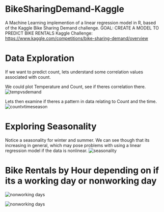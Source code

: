 # BikeSharingDemand-Kaggle
A Machine Learning implemention of a linear regression model in R, based of the Kaggle Bike Sharing Demand challenge.
GOAL: CREATE A MODEL TO PREDICT BIKE RENTALS
Kaggle Challenge: https://www.kaggle.com/competitions/bike-sharing-demand/overview

# Data Exploration
If we want to predict count, lets understand some correlation values associated with count.

We could plot Temperature and Count, see if theres correlation there.
![tempvsdemand](https://github.com/chriscastillo1/BikeSharingDemand-Kaggle/assets/70082335/19694458-4589-4d17-8fe9-664122a97fad)

Lets then examine if theres a pattern in data relating to Count and the time.
![countvtimeseason](https://github.com/chriscastillo1/BikeSharingDemand-Kaggle/assets/70082335/99a50285-12cf-4618-affd-4454c3050114)

# Exploring Seasonality
Notice a seasonality for winter and summer. We can see though that its increasing in general, which may pose problems with using a linear regression model if the data is nonlinear.
![seasonality](https://github.com/chriscastillo1/BikeSharingDemand-Kaggle/assets/70082335/0f0ddd66-2d85-44ba-9763-9ec0d0c6bdcf)

# Bike Rentals by Hour depending on if its a working day or nonworking day
![nonworking days](https://github.com/chriscastillo1/BikeSharingDemand-Kaggle/assets/70082335/39176ab5-78da-418b-90e8-d0c45e3b25a0)

![nonworking days](https://github.com/chriscastillo1/BikeSharingDemand-Kaggle/assets/70082335/60d025d2-814c-46f3-ace2-cb8773327119)
